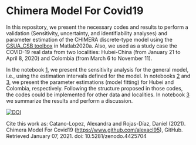 # Chimera Model For Covid19

In this repository, we present the necessary codes and results to perform a validation (Sensitivity, uncertainty, and identifiability analyses) and parameter estimation of the CHIMERA discrete-type model using the [GSUA_CSB toolbox](https://github.com/drojasd/GSUA-CSB) in Matlab2020a. Also, we used as a study case the COVID-19 real data from two localities: Hubei-China (from January 21 to April 8, 2020) and Colombia (from March 6 to November 11).

In the notebook [1](https://alexacl95.github.io/ChimeraModelForCovid19/HTML/GeneralSA.html), we present the sensitivity analysis for the general model, i.e., using the estimation intervals defined for the model.
In notebooks [2](https://alexacl95.github.io/ChimeraModelForCovid19/HTML/ChinaValidation.html) and [3](https://alexacl95.github.io/ChimeraModelForCovid19/HTML/ColombiaValidation.html), we present the parameter estimations (model fitting) for Hubei and Colombia, respectively. Following the structure proposed in those codes, the codes could be implemented for other data and localities. 
In notebook [3](https://alexacl95.github.io/ChimeraModelForCovid19/HTML/Discussion.html) we summarize the results and perform a discussion.


[![DOI](https://zenodo.org/badge/320119494.svg)](https://zenodo.org/badge/latestdoi/320119494)

Cite this work as: Catano-Lopez, Alexandra and Rojas-Díaz, Daniel (2021). Chimera Model For Covid19 (https://www.github.com/alexacl95), GitHub. Retrieved January 07, 2021. doi: 10.5281/zenodo.4425704
